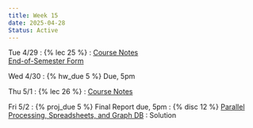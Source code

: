 ```yaml
---
title: Week 15
date: 2025-04-28
Status: Active
---
```


Tue 4/29
: {% lec 25 %}
  : [Course Notes](https://data101.org/notes/8-parallel_computing/index.html)
<br> [End-of-Semester Form](https://forms.gle/zo2Um3vKNf7iTqrt9)

Wed 4/30
: {% hw_due 5 %} Due, 5pm

Thu 5/1
: {% lec 26 %}
  : [Course Notes](https://data101.org/notes/11-graph_db/index.html)

Fri 5/2
: {% proj_due 5 %} Final Report due, 5pm
: {% disc 12 %} [Parallel Processing, Spreadsheets, and Graph DB](https://drive.google.com/drive/folders/1N7CQ-9sPnnWxTa_Yg4dg0deUxS84rXVd)
  : Solution

<!--
Thu 8/29
: {% lec 1 %}
  : [Pre-Semester Form](https://docs.google.com/forms/d/e/1FAIpQLSdalE7Mi5AIidLUFjJMU-BoQhcGrucIZPcIiQHKAzdkcoIU6Q/viewform)
: {% disc 1 %} [SQL Review](https://drive.google.com/file/d/1t3Ob8P2QRz3zSmkJdwbh6pVDrOuqm8tV/view?usp=sharing)
  : [Solution](https://drive.google.com/file/d/1V-JpFmOymMaozOeErNO4uS8zOw-DPV8J/view?usp=sharing), [Code](https://data101.datahub.berkeley.edu/hub/user-redirect/git-pull?repo=https%3A%2F%2Fgithub.com%2Fcal-data-eng%2Ffa24-materials&urlpath=lab%2Ftree%2Ffa24-materials%2Fdisc%2Fdisc01%2Fdisc01.ipynb&branch=main){:target="\_blank"}

Friday 8/30
: {% proj_rel 0 %} [SQL Review](https://data101.datahub.berkeley.edu/hub/user-redirect/git-pull?repo=https%3A%2F%2Fgithub.com%2Fcal-data-eng%2Ffa24-materials&urlpath=lab%2Ftree%2Ffa24-materials%2Fproj%2Fproj0%2Fproj0.ipynb&branch=main)
  : Due <del>Wed 9/4</del> Thu 9/5, 5pm
  <br/>[Notes](https://data101.org/notes/1-SQL/)
-->

